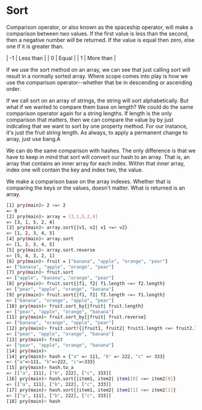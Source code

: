Sort
====
Comparison operator, or also known as the spaceship operator, will make a
comparison between two values. If the first value is less than the second, then
a negative number will be returned. If the value is equal then zero, else one if
it is greater than.

| -1 | Less than |
|  0 | Equal	 |
|  1 | More than |

If we use the sort method on an array, we can see that just calling sort will
result in a normally sorted array. Where scope comes into play is how we use the
comparison operator--whether that be in descending or ascending order.

If we call sort on an array of strings, the string will sort alphabetically. But
what if we wanted to compare them base on length? We could do the same
comparison operator again for a string lengths. If length is the only comparison
that matters, then we can compare the value by by just indicating that we want
to sort by one property method. For our instance, it's just the fruit string
length. As always, to apply a permanent change to array, just use bang.A

We can do the same comparison with hashes. The only difference is that we have
to keep in mind that sort will convert our hash to an array. That is, an array
that contains an inner array for each index. Within that inner array, index one
will contain the key and index two, the value.

We make a comparison base on the array indexes. Whether that is comparing the
keys or the values, doesn't matter. What is returned is an array.

```bash
[1] pry(main)> 2 <=> 2
=> 0
[2] pry(main)> array = [3,1,5,2,4]
=> [3, 1, 5, 2, 4]
[3] pry(main)> array.sort{|v1, v2| v1 <=> v2}                                                             
=> [1, 2, 3, 4, 5]
[4] pry(main)> array.sort
=> [1, 2, 3, 4, 5]
[5] pry(main)> array.sort.reverse
=> [5, 4, 3, 2, 1]
[6] pry(main)> fruit = ["banana", "apple", "orange", "pear"]
=> ["banana", "apple", "orange", "pear"]
[7] pry(main)> fruit.sort
=> ["apple", "banana", "orange", "pear"]
[8] pry(main)> fruit.sort{|f1, f2| f1.length <=> f2.length}
=> ["pear", "apple", "orange", "banana"]
[9] pry(main)> fruit.sort{|f1, f2| f2.length <=> f1.length}                                               
=> ["banana", "orange", "apple", "pear"]
[10] pry(main)> fruit.sort_by{|fruit| fruit.length}
=> ["pear", "apple", "orange", "banana"]
[11] pry(main)> fruit.sort_by{|fruit| fruit.reverse}                                                      
=> ["banana", "orange", "apple", "pear"]
[12] pry(main)> fruit.sort!{|fruit1, fruit2| fruit1.length <=> fruit2.length}                          
=> ["pear", "apple", "orange", "banana"]
[13] pry(main)> fruit
=> ["pear", "apple", "orange", "banana"]
[14] pry(main)> 
[14] pry(main)> hash = {"a" => 111, "b" => 222, "c" => 333}
=> {"a"=>111, "b"=>222, "c"=>333}
[15] pry(main)> hash.to_a
=> [["a", 111], ["b", 222], ["c", 333]]
[16] pry(main)> hash.sort{|item1, item2| item1[0] <=> item2[0]}
=> [["a", 111], ["b", 222], ["c", 333]]
[17] pry(main)> hash.sort{|item1, item2| item1[1] <=> item2[1]}
=> [["a", 111], ["b", 222], ["c", 333]]
[18] pry(main)> hash
```
